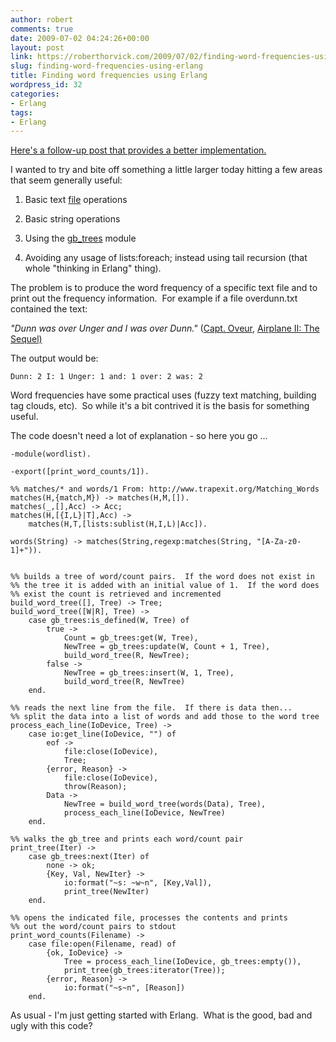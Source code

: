 ```yaml
---
author: robert
comments: true
date: 2009-07-02 04:24:26+00:00
layout: post
link: https://roberthorvick.com/2009/07/02/finding-word-frequencies-using-erlang/
slug: finding-word-frequencies-using-erlang
title: Finding word frequencies using Erlang
wordpress_id: 32
categories:
- Erlang
tags:
- Erlang
---
```


[Here's a follow-up post that provides a better implementation.](http://www.roberthorvick.com/2009/07/02/word-frequency-redux-erlang-list-comprehension-regex-and-list-folding/)

I wanted to try and bite off something a little larger today hitting a few areas that seem generally useful:



	
  1. Basic text [file](http://www.erlang.org/doc/man/file.html) operations

	
  2. Basic string operations

	
  3. Using the [gb_trees](http://www.erlang.org/doc/man/gb_trees.html) module

	
  4. Avoiding any usage of lists:foreach; instead using tail recursion (that whole "thinking in Erlang" thing).


The problem is to produce the word frequency of a specific text file and to print out the frequency information.  For example if a file overdunn.txt contained the text:

_"Dunn was over Unger and I was over Dunn."_ ([Capt. Oveur](http://www.imdb.com/character/ch0006136/quotes), [Airplane II: The Sequel)](http://www.imdb.com/title/tt0083530/)

The output would be:

`Dunn: 2
I: 1
Unger: 1
and: 1
over: 2
was: 2`

Word frequencies have some practical uses (fuzzy text matching, building tag clouds, etc).  So while it's a bit contrived it is the basis for something useful.

The code doesn't need a lot of explanation - so here you go ...


    
    
    -module(wordlist).
    
    -export([print_word_counts/1]).
    
    %% matches/* and words/1 From: http://www.trapexit.org/Matching_Words
    matches(H,{match,M}) -> matches(H,M,[]).
    matches(_,[],Acc) -> Acc;
    matches(H,[{I,L}|T],Acc) ->
        matches(H,T,[lists:sublist(H,I,L)|Acc]).
    
    words(String) -> matches(String,regexp:matches(String, "[A-Za-z0-1]+")).
    
    
    %% builds a tree of word/count pairs.  If the word does not exist in 
    %% the tree it is added with an initial value of 1.  If the word does
    %% exist the count is retrieved and incremented
    build_word_tree([], Tree) -> Tree;
    build_word_tree([W|R], Tree) ->
    	case gb_trees:is_defined(W, Tree) of
    		true ->
    			Count = gb_trees:get(W, Tree),
    			NewTree = gb_trees:update(W, Count + 1, Tree),
    			build_word_tree(R, NewTree);
    		false ->
    			NewTree = gb_trees:insert(W, 1, Tree),
    			build_word_tree(R, NewTree)
    	end.
    
    %% reads the next line from the file.  If there is data then...
    %% split the data into a list of words and add those to the word tree
    process_each_line(IoDevice, Tree) ->
    	case io:get_line(IoDevice, "") of
    		eof -> 
    			file:close(IoDevice),
    			Tree;
    		{error, Reason} ->
    			file:close(IoDevice),
    			throw(Reason);
    		Data ->
    			NewTree = build_word_tree(words(Data), Tree),
    			process_each_line(IoDevice, NewTree)
    	end.
    
    %% walks the gb_tree and prints each word/count pair
    print_tree(Iter) ->
    	case gb_trees:next(Iter) of
    		none -> ok;
    		{Key, Val, NewIter} ->
    			io:format("~s: ~w~n", [Key,Val]),
    			print_tree(NewIter)
    	end.
    
    %% opens the indicated file, processes the contents and prints
    %% out the word/count pairs to stdout
    print_word_counts(Filename) ->
    	case file:open(Filename, read) of
    		{ok, IoDevice} ->
    			Tree = process_each_line(IoDevice, gb_trees:empty()),
    			print_tree(gb_trees:iterator(Tree));
    		{error, Reason} ->
    			io:format("~s~n", [Reason])
    	end.
    



As usual - I'm just getting started with Erlang.  What is the good, bad and ugly with this code?
